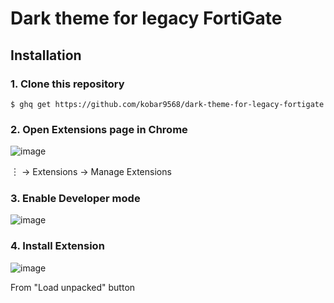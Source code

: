 # Dark theme for legacy FortiGate

## Installation

### 1. Clone this repository

```
$ ghq get https://github.com/kobar9568/dark-theme-for-legacy-fortigate
```

### 2. Open Extensions page in Chrome

![image](https://github.com/kobar9568/hide-scrollbar-chrome/assets/38117745/154e5cf8-23df-4952-92eb-d331e1c0e654)

︙ -> Extensions -> Manage Extensions

### 3. Enable Developer mode

![image](https://github.com/kobar9568/hide-scrollbar-chrome/assets/38117745/34a85f19-ab91-4bd7-a932-0be2e207cf43)

### 4. Install Extension

![image](https://github.com/kobar9568/hide-scrollbar-chrome/assets/38117745/8fe12263-8073-402a-8160-14420d68acec)

From "Load unpacked" button
